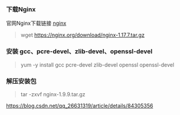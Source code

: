### 下载Nginx
官网Nginx下载链接 [nginx](https://nginx.org/download/)
> wget https://nginx.org/download/nginx-1.17.7.tar.gz

### 安装 gcc、pcre-devel、zlib-devel、openssl-devel
> yum -y install gcc pcre-devel zlib-devel openssl openssl-devel

### 解压安装包
> tar -zxvf nginx-1.9.9.tar.gz


https://blog.csdn.net/qq_26631319/article/details/84305356
